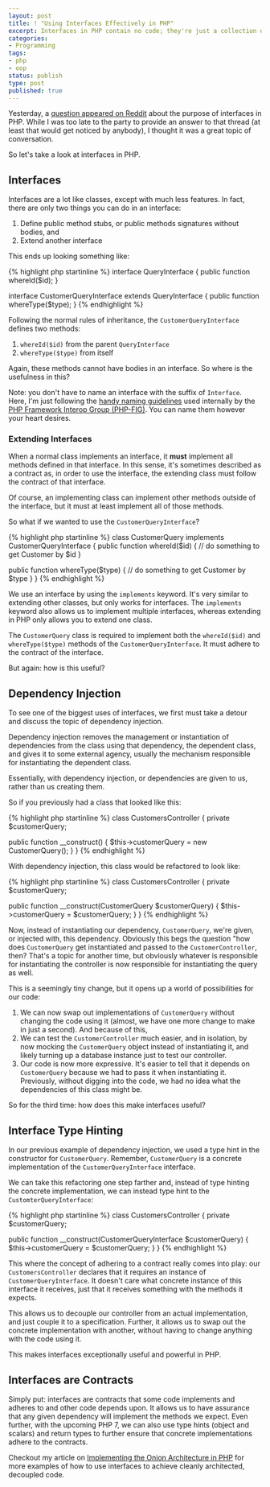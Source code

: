 ```yaml
---
layout: post
title: ! "Using Interfaces Effectively in PHP"
excerpt: Interfaces in PHP contain no code; they're just a collection of thoughts. How is this useful?
categories:
- Programming
tags:
- php
- oop
status: publish
type: post
published: true
---
```


Yesterday, a
[question appeared on Reddit](http://www.reddit.com/r/PHP/comments/30904p/i_dont_understand_the_usefulness_of_interface/)
about the purpose of interfaces in PHP. While I was too late to the party to provide an answer to
that thread (at least that would get noticed by anybody), I thought it was a great topic of
conversation.

So let's take a look at interfaces in PHP.

## Interfaces

Interfaces are a lot like classes, except with much less features. In fact, there are only two
things you can do in an interface:

 1. Define public method stubs, or public methods signatures without bodies, and
 2. Extend another interface

This ends up looking something like:

{% highlight php startinline %}
interface QueryInterface {
  public function whereId($id);
}

interface CustomerQueryInterface extends QueryInterface {
  public function whereType($type);
}
{% endhighlight %}

Following the normal rules of inheritance, the `CustomerQueryInterface` defines two methods:

 1. `whereId($id)` from the parent `QueryInterface`
 2. `whereType($type)` from itself

Again, these methods cannot have bodies in an interface. So where is the usefulness in this?

Note: you don't have to name an interface with the suffix of `Interface`. Here, I'm just following
the [handy naming guidelines](https://github.com/php-fig/fig-standards/blob/master/bylaws/002-psr-naming-conventions.md)
used internally by the [PHP Framework Interop Group (PHP-FIG)](http://www.php-fig.org/). You
can name them however your heart desires.

### Extending Interfaces

When a normal class implements an interface, it **must** implement all methods defined in that
interface. In this sense, it's sometimes described as a contract as, in order to use the interface,
the extending class must follow the contract of that interface.

Of course, an implementing class can implement other methods outside of the interface, but it must
at least implement all of those methods.

So what if we wanted to use the `CustomerQueryInterface`?

{% highlight php startinline %}
class CustomerQuery implements CustomerQueryInterface {
  public function whereId($id) {
    // do something to get Customer by $id
  }

  public function whereType($type) {
    // do something to get Customer by $type
  }
}
{% endhighlight %}

We use an interface by using the `implements` keyword. It's very similar to extending other classes,
but only works for interfaces. The `implements` keyword also allows us to implement multiple
interfaces, whereas extending in PHP only allows you to extend one class.

The `CustomerQuery` class is required to implement both the `whereId($id)` and `whereType($type)`
methods of the `CustomerQueryInterface`. It must adhere to the contract of the interface.

But again: how is this useful?

## Dependency Injection

To see one of the biggest uses of interfaces, we first must take a detour and discuss the topic of
dependency injection.

Dependency injection removes the management or instantiation of dependencies from the class using
that dependency, the dependent class, and gives it to some external agency, usually the mechanism
responsible for instantiating the dependent class.

Essentially, with dependency injection, or dependencies are given to us, rather than us creating
them.

So if you previously had a class that looked like this:

{% highlight php startinline %}
class CustomersController {
  private $customerQuery;

  public function __construct() {
    $this->customerQuery = new CustomerQuery();
  }
}
{% endhighlight %}

With dependency injection, this class would be refactored to look like:

{% highlight php startinline %}
class CustomersController {
  private $customerQuery;

  public function __construct(CustomerQuery $customerQuery) {
    $this->customerQuery = $customerQuery;
  }
}
{% endhighlight %}

Now, instead of instantiating our dependency, `CustomerQuery`, we're given, or injected with, this
dependency. Obviously this begs the question "how does `CustomerQuery` get instantiated and passed
to the `CustomerController`, then? That's a topic for another time, but obviously whatever is
responsible for instantiating the controller is now responsible for instantiating the query as well.

This is a seemingly tiny change, but it opens up a world of possibilities for our code:

 1. We can now swap out implementations of `CustomerQuery` without changing the code using it
 (almost, we have one more change to make in just a second). And because of this,
 2. We can test the `CustomerController` much easier, and in isolation, by now mocking the
 `CustomerQuery` object instead of instantiating it, and likely turning up a database instance just
 to test our controller.
 3. Our code is now more expressive. It's easier to tell that it depends on `CustomerQuery` because
 we had to pass it when instantiating it. Previously, without digging into the code, we had no idea
 what the dependencies of this class might be.

So for the third time: how does this make interfaces useful?

## Interface Type Hinting

In our previous example of dependency injection, we used a type hint in the constructor for
`CustomerQuery`. Remember, `CustomerQuery` is a concrete implementation of the
`CustomerQueryInterface` interface.

We can take this refactoring one step farther and, instead of type hinting the concrete
implementation, we can instead type hint to the `CustomterQueryInterface`:

{% highlight php startinline %}
class CustomersController {
  private $customerQuery;

  public function __construct(CustomerQueryInterface $customerQuery) {
    $this->customerQuery = $customerQuery;
  }
}
{% endhighlight %}

This where the concept of adhering to a contract really comes into play: our `CustomersController`
declares that it requires an instance of `CustomerQueryInterface`. It doesn't care what concrete
instance of this interface it receives, just that it receives something with the methods it expects.

This allows us to decouple our controller from an actual implementation, and just couple it to a
specification. Further, it allows us to swap out the concrete implementation with another, without
having to change anything with the code using it.

This makes interfaces exceptionally useful and powerful in PHP.

## Interfaces are Contracts

Simply put: interfaces are contracts that some code implements and adheres to and other code
depends upon. It allows us to have assurance that any given dependency will implement the methods
we expect. Even further, with the upcoming PHP 7, we can also use type hints (object and scalars)
and return types to further ensure that concrete implementations adhere to the contracts.

Checkout my article on
[Implementing the Onion Architecture in PHP](http://localhost:4000/2013/07/04/implementing-the-onion-architecture-in-php/)
for more examples of how to use interfaces to achieve cleanly architected, decoupled code.
